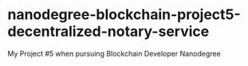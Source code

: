 # nanodegree-blockchain-project5-decentralized-notary-service
My Project #5 when pursuing Blockchain Developer Nanodegree
